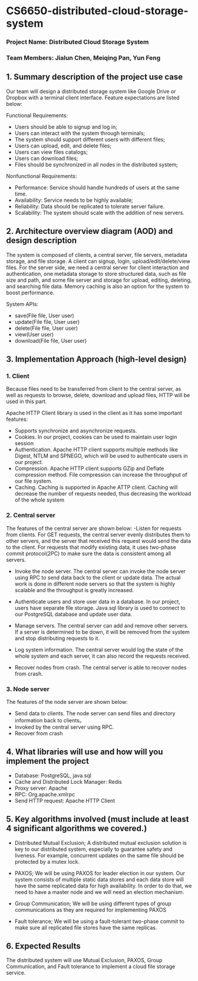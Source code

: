 # CS6650-distributed-cloud-storage-system

### Project Name: Distributed Cloud Storage System
### Team Members: Jialun Chen, Meiqing Pan, Yun Feng

## 1. Summary description of the project use case

Our team will design a distributed storage system like Google Drive or Dropbox with a terminal client interface. Feature expectations are listed below:

Functional Requirements:
- Users should be able to signup and log in;
- Users can interact with the system through terminals;
- The system should support different users with different files;
- Users can upload, edit, and delete files;
- Users can view files catalogs;
- Users can download files;
- Files should be synchronized in all nodes in the distributed system;

Nonfunctional Requirements:
- Performance: Service should handle hundreds of users at the same time.
- Availability: Service needs to be highly available;
- Reliability: Data should be replicated to tolerate server failure.
- Scalability: The system should scale with the addition of new servers.

## 2. Architecture overview diagram (AOD) and design description

The system is composed of clients, a central server, file servers, metadata storage, and file storage.
A client can signup, login, upload/edit/delete/view files.
For the server side, we need a central server for client interaction and authentication, one metadata storage to store structured data, such as file size and path, and some file server and storage for upload, editing, deleting, and searching file data.
Memory caching is also an option for the system to boost performance.

System APIs:
- save(File file, User user)
- update(File file, User user)
- delete(File file, User user)
- view(User user)
- download(File file, User user)

## 3. Implementation Approach (high-level design)

### 1. Client

Because files need to be transferred from client to the central server, as well as requests to browse, delete, download and upload files, HTTP will be used in this part.

Apache HTTP Client library is used in the client as it has some important features:
- Supports synchronize and asynchronize requests.
- Cookies. In our project, cookies can be used to maintain user login
session
- Authentication. Apache HTTP client supports multiple methods like
Digest, NTLM and SPNEGO, which will be used to authenticate users in
our project.
- Compression. Apache HTTP client supports GZip and Deflate
compression method. File compression can increase the throughput of
our file system.
- Caching. Caching is supported in Apache ATTP client. Caching will
decrease the number of requests needed, thus decreasing the workload of the whole system

### 2. Central server
The features of the central server are shown below:
-Listen for requests from clients. For GET requests, the central server evenly distributes them to other servers, and the server that received this request would send the data to the client. For requests that modify existing data, it uses two-phase commit protocol(2PC) to make sure the data is consistent among all servers.
- Invoke the node server. The central server can invoke the node server using RPC to send data back to the client or update data. The actual work is done in different node servers so that the system is highly scalable and the throughput is greatly increased.

- Authenticate users and store user data in a database. In our project, users have separate file storage.
Java.sql library is used to connect to our PostgreSQL database and update user data.
- Manage servers. The central server can add and remove other servers. If a server is determined to be down, it will be removed from the system and stop distributing requests to it.
- Log system information. The central server would log the state of the whole system and each server, it can also record the requests received.
- Recover nodes from crash. The central server is able to recover nodes from crash.

### 3. Node server
The features of the node server are shown below:
- Send data to clients. The node server can send files and directory information back to clients。
- Invoked by the central server using RPC.
- Recover from crash

## 4. What libraries will use and how will you implement the project
- Database: PostgreSQL, java.sql
- Cache and Distributed Lock Manager: Redis
- Proxy server: Apache
- RPC: Org.apache.xmlrpc
- Send HTTP request: Apache HTTP Client

## 5. Key algorithms involved (must include at least 4 significant algorithms we covered.)

- Distributed Mutual Exclusion;
A distributed mutual exclusion solution is key to our distributed system, especially to guarantee safety and liveness. For example, concurrent updates on the same file should be protected by a mutex lock.

- PAXOS;
We will be using PAXOS for leader election in our system. Our system
consists of multiple static data stores and each data store will have the same replicated data for high availability. In order to do that, we need to have a master node and we will need an election mechanism.

- Group Communication;
We will be using different types of group communications as they are required for implementing PAXOS 

- Fault tolerance;
We will be using a fault-tolerant two-phase commit to make sure all replicated file stores have the same replicas.

## 6. Expected Results
The distributed system will use Mutual Exclusion, PAXOS, Group Communication, and Fault tolerance to implement a cloud file storage service.
